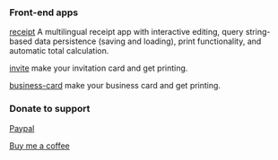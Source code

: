 ### Front-end apps

[receipt](https://codepen.io/zummon/full/ogvoyzN) A multilingual receipt app with interactive editing, query string-based data persistence (saving and loading), print functionality, and automatic total calculation.

[invite](https://codepen.io/zummon/full/KwPoyyB) make your invitation card and get printing.

[business-card](https://codepen.io/zummon/full/OPLwxvr) make your business card and get printing.

### Donate to support

[Paypal](https://paypal.me/zummonSpace)

[Buy me a coffee](https://buymeacoffee.com/zummon)

